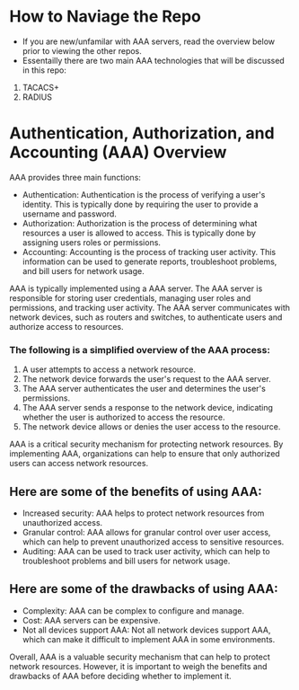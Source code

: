 # How to Naviage the Repo

- If you are new/unfamilar with AAA servers, read the overview below prior to viewing the other repos.
- Essentailly there are two main AAA technologies that will be discussed in this repo:
1. TACACS+
2. RADIUS


# Authentication, Authorization, and Accounting (AAA) Overview

AAA provides three main functions:

- Authentication: Authentication is the process of verifying a user's identity. This is typically done by requiring the user to provide a username and password.
- Authorization: Authorization is the process of determining what resources a user is allowed to access. This is typically done by assigning users roles or permissions.
- Accounting: Accounting is the process of tracking user activity. This information can be used to generate reports, troubleshoot problems, and bill users for network usage.


AAA is typically implemented using a AAA server. The AAA server is responsible for storing user credentials, managing user roles and permissions, and tracking user activity. The AAA server communicates with network devices, such as routers and switches, to authenticate users and authorize access to resources.

### The following is a simplified overview of the AAA process:

1. A user attempts to access a network resource.
2. The network device forwards the user's request to the AAA server.
3. The AAA server authenticates the user and determines the user's permissions.
4. The AAA server sends a response to the network device, indicating whether the user is authorized to access the resource.
5. The network device allows or denies the user access to the resource.

AAA is a critical security mechanism for protecting network resources. By implementing AAA, organizations can help to ensure that only authorized users can access network resources.

## Here are some of the benefits of using AAA:

- Increased security: AAA helps to protect network resources from unauthorized access.
- Granular control: AAA allows for granular control over user access, which can help to prevent unauthorized access to sensitive resources.
- Auditing: AAA can be used to track user activity, which can help to troubleshoot problems and bill users for network usage.
## Here are some of the drawbacks of using AAA:

- Complexity: AAA can be complex to configure and manage.
- Cost: AAA servers can be expensive.
- Not all devices support AAA: Not all network devices support AAA, which can make it difficult to implement AAA in some environments.

Overall, AAA is a valuable security mechanism that can help to protect network resources. However, it is important to weigh the benefits and drawbacks of AAA before deciding whether to implement it.
